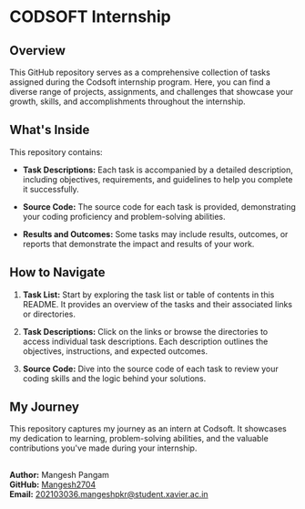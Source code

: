 # CODSOFT Internship

## Overview

This GitHub repository serves as a comprehensive collection of tasks assigned during the Codsoft internship program. Here, you can find a diverse range of projects, assignments, and challenges that showcase your growth, skills, and accomplishments throughout the internship.

## What's Inside

This repository contains:

- **Task Descriptions:** Each task is accompanied by a detailed description, including objectives, requirements, and guidelines to help you complete it successfully.

- **Source Code:** The source code for each task is provided, demonstrating your coding proficiency and problem-solving abilities.

- **Results and Outcomes:** Some tasks may include results, outcomes, or reports that demonstrate the impact and results of your work.

## How to Navigate

1. **Task List:** Start by exploring the task list or table of contents in this README. It provides an overview of the tasks and their associated links or directories.

2. **Task Descriptions:** Click on the links or browse the directories to access individual task descriptions. Each description outlines the objectives, instructions, and expected outcomes.

3. **Source Code:** Dive into the source code of each task to review your coding skills and the logic behind your solutions.

## My Journey

This repository captures my journey as an intern at Codsoft. It showcases my dedication to learning, problem-solving abilities, and the valuable contributions you've made during your internship.

##
**Author:** Mangesh Pangam  
**GitHub:** [Mangesh2704](https://github.com/Mangesh2704)  
**Email:** 202103036.mangeshpkr@student.xavier.ac.in
